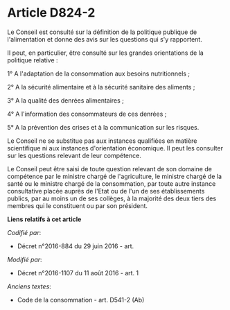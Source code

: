 # Article D824-2

Le Conseil est consulté sur la définition de la politique publique de l'alimentation et donne des avis sur les questions qui
s'y rapportent.

II peut, en particulier, être consulté sur les grandes orientations de la politique relative :

1° A l'adaptation de la consommation aux besoins nutritionnels ;

2° A la sécurité alimentaire et à la sécurité sanitaire des aliments ;

3° A la qualité des denrées alimentaires ;

4° A l'information des consommateurs de ces denrées ;

5° A la prévention des crises et à la communication sur les risques.

Le Conseil ne se substitue pas aux instances qualifiées en matière scientifique ni aux instances d'orientation économique. II
peut les consulter sur les questions relevant de leur compétence.

Le Conseil peut être saisi de toute question relevant de son domaine de compétence par le ministre chargé de l'agriculture,
le ministre chargé de la santé ou le ministre chargé de la consommation, par toute autre instance consultative placée auprès
de l'Etat ou de l'un de ses établissements publics, par au moins un de ses collèges, à la majorité des deux tiers des membres
qui le constituent ou par son président.

**Liens relatifs à cet article**

_Codifié par_:

  - Décret n°2016-884 du 29 juin 2016 - art.

_Modifié par_:

  - Décret n°2016-1107 du 11 août 2016 - art. 1

_Anciens textes_:

  - Code de la consommation - art. D541-2 (Ab)
